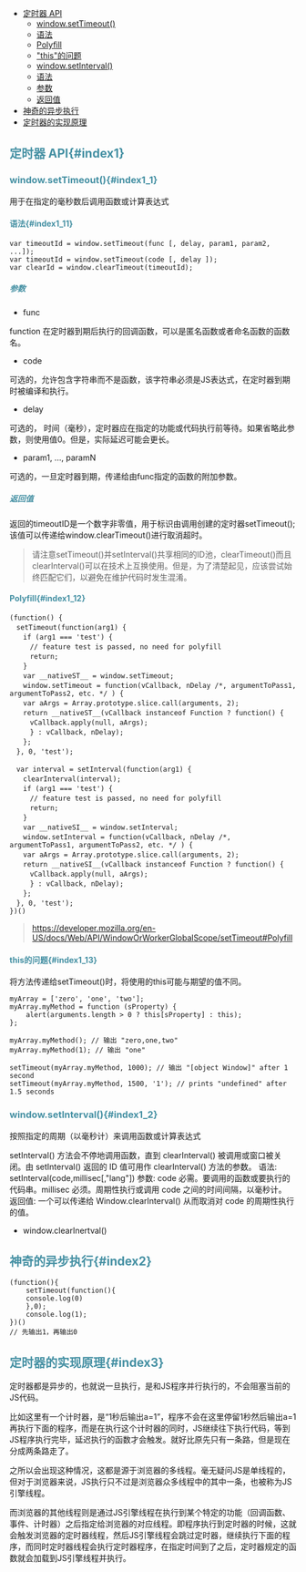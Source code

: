 * [定时器 API](#index1)
  * [window.setTimeout()](#index1_1)
   * [语法](#index1_11) 
   * [Polyfill](#index1_12)
   * ["this"的问题](#index1_13)
  * [window.setInterval()](#index1_2)
   * [语法](#index1_21) 
   * [参数](#index1_22)
   * [返回值](#index1_23)
* [神奇的异步执行](#index2)
* [定时器的实现原理](#index3)

## <font color="4590a3">定时器 API{#index1}</font>

### <font color="4590a3">window.setTimeout(){#index1_1}</font>

用于在指定的毫秒数后调用函数或计算表达式

#### <font color="4590a3">语法{#index1_11}</font>

```
var timeoutId = window.setTimeout(func [, delay, param1, param2, ...]);
var timeoutId = window.setTimeout(code [, delay ]);
var clearId = window.clearTimeout(timeoutId);
```

##### <font color="4590a3">参数</font>

* func

function 在定时器到期后执行的回调函数，可以是匿名函数或者命名函数的函数名。

* code

可选的，允许包含字符串而不是函数，该字符串必须是JS表达式，在定时器到期时被编译和执行。

* delay

可选的， 时间（毫秒），定时器应在指定的功能或代码执行前等待。如果省略此参数，则使用值0。但是，实际延迟可能会更长。

* param1, ..., paramN

可选的，一旦定时器到期，传递给由func指定的函数的附加参数。

##### <font color="4590a3">返回值</font>

返回的timeoutID是一个数字非零值，用于标识由调用创建的定时器setTimeout(); 该值可以传递给window.clearTimeout()进行取消超时。

>请注意setTimeout()并setInterval()共享相同的ID池，clearTimeout()而且clearInterval()可以在技术上互换使用。但是，为了清楚起见，应该尝试始终匹配它们，以避免在维护代码时发生混淆。

#### <font color="4590a3">Polyfill{#index1_12}</font>
```
(function() {
　setTimeout(function(arg1) {
　　if (arg1 === 'test') {
　　　// feature test is passed, no need for polyfill
　　　return;
　　}
　　var __nativeST__ = window.setTimeout;
　　window.setTimeout = function(vCallback, nDelay /*, argumentToPass1, argumentToPass2, etc. */ ) {
　　var aArgs = Array.prototype.slice.call(arguments, 2);
　　return __nativeST__(vCallback instanceof Function ? function() {
　　　vCallback.apply(null, aArgs);
　　　} : vCallback, nDelay);
　　};
　}, 0, 'test');

　var interval = setInterval(function(arg1) {
　　clearInterval(interval);
　　if (arg1 === 'test') {
　　　// feature test is passed, no need for polyfill
　　　return;
　　}
　　var __nativeSI__ = window.setInterval;
　　window.setInterval = function(vCallback, nDelay /*, argumentToPass1, argumentToPass2, etc. */ ) {
　　var aArgs = Array.prototype.slice.call(arguments, 2);
　　return __nativeSI__(vCallback instanceof Function ? function() {
　　　vCallback.apply(null, aArgs);
　　　} : vCallback, nDelay);
　　};
　}, 0, 'test');
})()

```
>https://developer.mozilla.org/en-US/docs/Web/API/WindowOrWorkerGlobalScope/setTimeout#Polyfill

#### <font color="4590a3">this的问题{#index1_13}</font>

将方法传递给setTimeout()时，将使用的this可能与期望的值不同。

```
myArray = ['zero', 'one', 'two'];
myArray.myMethod = function (sProperty) {
    alert(arguments.length > 0 ? this[sProperty] : this);
};

myArray.myMethod(); // 输出 "zero,one,two"
myArray.myMethod(1); // 输出 "one"

setTimeout(myArray.myMethod, 1000); // 输出 "[object Window]" after 1 second
setTimeout(myArray.myMethod, 1500, '1'); // prints "undefined" after 1.5 seconds

```


### <font color="4590a3">window.setInterval(){#index1_2}</font>

按照指定的周期（以毫秒计）来调用函数或计算表达式

setInterval() 方法会不停地调用函数，直到 clearInterval() 被调用或窗口被关闭。由 setInterval() 返回的 ID 值可用作 clearInterval() 方法的参数。
语法: setInterval(code,millisec[,"lang"])
参数: code 必需。要调用的函数或要执行的代码串。millisec 必须。周期性执行或调用 code 之间的时间间隔，以毫秒计。
返回值: 一个可以传递给 Window.clearInterval() 从而取消对 code 的周期性执行的值。
* window.clearInertval()

## <font color="4590a3">神奇的异步执行{#index2}</font>

```
(function(){
    setTimeout(function(){
	console.log(0)
    },0);
    console.log(1);
})()
// 先输出1，再输出0
```

## <font color="4590a3">定时器的实现原理{#index3}</font>

定时器都是异步的，也就说一旦执行，是和JS程序并行执行的，不会阻塞当前的JS代码。

比如这里有一个计时器，是“1秒后输出a=1”，程序不会在这里停留1秒然后输出a=1再执行下面的程序，而是在执行这个计时器的同时，JS继续往下执行代码，等到JS程序执行完毕，延迟执行的函数才会触发。就好比原先只有一条路，但是现在分成两条路走了。

之所以会出现这种情况，这都是源于浏览器的多线程。毫无疑问JS是单线程的，但对于浏览器来说，JS执行只不过是浏览器众多线程中的其中一条，也被称为JS引擎线程。

而浏览器的其他线程则是通过JS引擎线程在执行到某个特定的功能（回调函数、事件、计时器）之后指定给浏览器的对应线程。即程序执行到定时器的时候，这就会触发浏览器的定时器线程，然后JS引擎线程会跳过定时器，继续执行下面的程序，而同时定时器线程会执行定时器程序，在指定时间到了之后，定时器规定的函数就会加载到JS引擎线程并执行。

